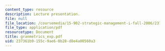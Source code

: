 ```yaml
---
content_type: resource
description: Lecture presentation.
file: null
file_location: /coursemedia/15-902-strategic-management-i-fall-2006/237361b9155c9ae60b28d8e4a00560a3_granmetrics_exp.pdf
file_type: application/pdf
resourcetype: Document
title: granmetrics_exp.pdf
uid: 237361b9-155c-9ae6-0b28-d8e4a00560a3
---
```

